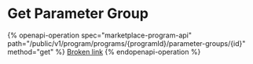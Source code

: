 # Get Parameter Group

{% openapi-operation spec="marketplace-program-api" path="/public/v1/program/programs/{programId}/parameter-groups/{id}" method="get" %}
[Broken link](broken-reference)
{% endopenapi-operation %}
